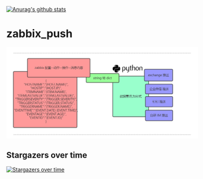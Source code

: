 
[![Anurag's github stats](https://github-readme-stats.vercel.app/api?theme=dark&?username=ZuoGuocai)](https://github.com/ZuoGuocai/github-readme-stats)







# zabbix_push


![image](https://raw.githubusercontent.com/ZuoGuocai/zabbix_push/master/images/sendmap.png)





## Stargazers over time

[![Stargazers over time](https://starchart.cc/ZuoGuocai/zabbix_push.svg)](https://starchart.cc/ZuoGuocai/zabbix_push)

